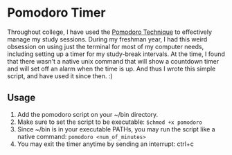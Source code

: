 # Pomodoro Timer

Throughout college, I have used the [Pomodoro Technique](https://en.wikipedia.org/wiki/Pomodoro_Technique) to effectively manage my study sessions. During my freshman year, I had this weird obsession on using just the terminal for most of my computer needs, including setting up a timer for my study-break intervals. At the time, I found that there wasn't a native unix command that will show a countdown timer and will set off an alarm when the time is up. And thus I wrote this simple script, and have used it since then. :)  

## Usage
1. Add the pomodoro script on your ~/bin directory.
2. Make sure to set the script to be executable: `$chmod +x pomodoro`
3. Since ~/bin is in your executable PATHs, you may run the script like a native command: `pomodoro <num_of_minutes>`
4. You may exit the timer anytime by sending an interrupt: ctrl+c
